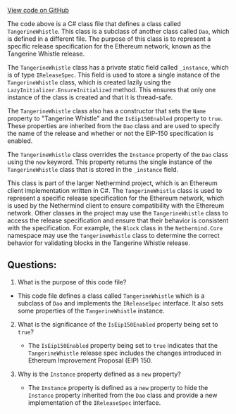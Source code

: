 [View code on GitHub](https://github.com/NethermindEth/nethermind/src/Nethermind/Nethermind.Specs/Forks/04_TangerineWhistle.cs)

The code above is a C# class file that defines a class called `TangerineWhistle`. This class is a subclass of another class called `Dao`, which is defined in a different file. The purpose of this class is to represent a specific release specification for the Ethereum network, known as the Tangerine Whistle release.

The `TangerineWhistle` class has a private static field called `_instance`, which is of type `IReleaseSpec`. This field is used to store a single instance of the `TangerineWhistle` class, which is created lazily using the `LazyInitializer.EnsureInitialized` method. This ensures that only one instance of the class is created and that it is thread-safe.

The `TangerineWhistle` class also has a constructor that sets the `Name` property to "Tangerine Whistle" and the `IsEip150Enabled` property to `true`. These properties are inherited from the `Dao` class and are used to specify the name of the release and whether or not the EIP-150 specification is enabled.

The `TangerineWhistle` class overrides the `Instance` property of the `Dao` class using the `new` keyword. This property returns the single instance of the `TangerineWhistle` class that is stored in the `_instance` field.

This class is part of the larger Nethermind project, which is an Ethereum client implementation written in C#. The `TangerineWhistle` class is used to represent a specific release specification for the Ethereum network, which is used by the Nethermind client to ensure compatibility with the Ethereum network. Other classes in the project may use the `TangerineWhistle` class to access the release specification and ensure that their behavior is consistent with the specification. For example, the `Block` class in the `Nethermind.Core` namespace may use the `TangerineWhistle` class to determine the correct behavior for validating blocks in the Tangerine Whistle release.
## Questions: 
 1. What is the purpose of this code file?
   - This code file defines a class called `TangerineWhistle` which is a subclass of `Dao` and implements the `IReleaseSpec` interface. It also sets some properties of the `TangerineWhistle` instance.
   
2. What is the significance of the `IsEip150Enabled` property being set to `true`?
   - The `IsEip150Enabled` property being set to `true` indicates that the `TangerineWhistle` release spec includes the changes introduced in Ethereum Improvement Proposal (EIP) 150.

3. Why is the `Instance` property defined as a `new` property?
   - The `Instance` property is defined as a `new` property to hide the `Instance` property inherited from the `Dao` class and provide a new implementation of the `IReleaseSpec` interface.